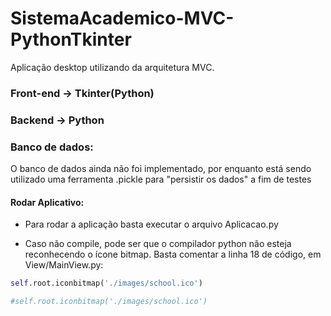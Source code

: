 # SistemaAcademico-MVC-PythonTkinter

Aplicação desktop utilizando da arquitetura MVC.

### Front-end -> Tkinter(Python)

### Backend -> Python

### Banco de dados:

O banco de dados ainda não foi implementado, por enquanto está sendo utilizado uma ferramenta .pickle para "persistir os dados" a fim de testes

#### Rodar Aplicativo:

* Para rodar a aplicação basta executar o arquivo Aplicacao.py 

* Caso não compile, pode ser que o compilador python não esteja reconhecendo o ícone bitmap. Basta comentar a linha 18 de código, em View/MainView.py:

``` python
self.root.iconbitmap('./images/school.ico')
```

``` python
#self.root.iconbitmap('./images/school.ico')
```
